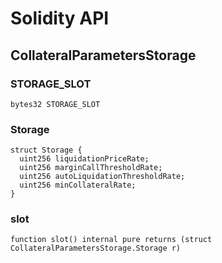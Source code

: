 # Solidity API

## CollateralParametersStorage

### STORAGE_SLOT

```solidity
bytes32 STORAGE_SLOT
```

### Storage

```solidity
struct Storage {
  uint256 liquidationPriceRate;
  uint256 marginCallThresholdRate;
  uint256 autoLiquidationThresholdRate;
  uint256 minCollateralRate;
}
```

### slot

```solidity
function slot() internal pure returns (struct CollateralParametersStorage.Storage r)
```

